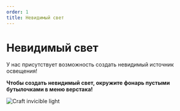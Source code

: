 ```yaml
---
order: 1
title: Невидимый свет
---
```


# Невидимый свет
У нас присутствует возможность создать невидимый источник освещения!

**Чтобы создать невидимый свет, окружите фонарь пустыми бутылочками в меню верстака!**

![Craft invicible light](/craft-invisible-light.webp)